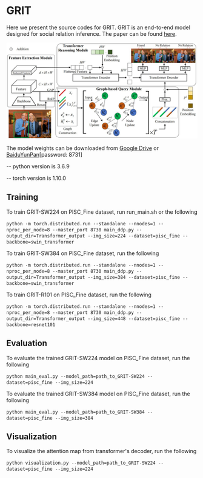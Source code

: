 # GRIT
Here we present the source codes for GRIT. GRIT is an end-to-end model designed for social relation inference. The paper can be found [here](https://github.com/IFBigData/GRIT/blob/master/8731paper.pdf).

![Alt text](./GRIT_framework.jpg)

The model weights can be downloaded from [Google Drive](https://drive.google.com/file/d/1l9piylE1ZwmGHWBPXlE0F_kOQXjA-hj4/view?usp=sharing) or [BaiduYunPan](https://pan.baidu.com/s/1H-BISGrijHQQ6LS1wAbYhQ)[password: 8731]

-- python version is 3.6.9

-- torch version is 1.10.0

## Training
To train GRIT-SW224 on PISC_Fine dataset, run run_main.sh or the following
```
python -m torch.distributed.run --standalone --nnodes=1 --nproc_per_node=8 --master_port 8730 main_ddp.py --output_dir=Transformer_output --img_size=224 --dataset=pisc_fine --backbone=swin_transformer
```
To train GRIT-SW384 on PISC_Fine dataset, run the following
```
python -m torch.distributed.run --standalone --nnodes=1 --nproc_per_node=8 --master_port 8730 main_ddp.py --output_dir=Transformer_output --img_size=384 --dataset=pisc_fine --backbone=swin_transformer
```
To train GRIT-R101 on PISC_Fine dataset, run the following
```
python -m torch.distributed.run --standalone --nnodes=1 --nproc_per_node=8 --master_port 8730 main_ddp.py --output_dir=Transformer_output --img_size=448 --dataset=pisc_fine --backbone=resnet101
```

## Evaluation
To evaluate the trained GRIT-SW224 model on PISC_Fine dataset, run the following
```angular2
python main_eval.py --model_path=path_to_GRIT-SW224 --dataset=pisc_fine --img_size=224
```
To evaluate the trained GRIT-SW384 model on PISC_Fine dataset, run the following
```angular2
python main_eval.py --model_path=path_to_GRIT-SW384 --dataset=pisc_fine --img_size=384
```

## Visualization
To visualize the attention map from transformer's decoder, run the following
```angular2
python visualization.py --model_path=path_to_GRIT-SW224 --dataset=pisc_fine --img_size=224
```

